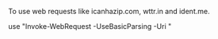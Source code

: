 To use web requests like icanhazip.com, wttr.in and ident.me.

use "Invoke-WebRequest -UseBasicParsing -Uri <URL>"
